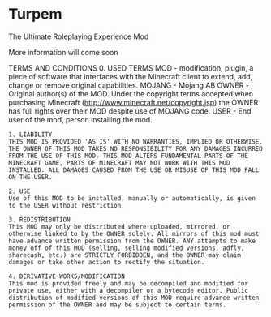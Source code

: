 Turpem
======

The Ultimate Roleplaying Experience Mod

More information will come soon

TERMS AND CONDITIONS
    0. USED TERMS
    MOD - modification, plugin, a piece of software that interfaces with the Minecraft client to extend, add, change or remove original capabilities.
    MOJANG - Mojang AB
    OWNER - <your name>, Original author(s) of the MOD. Under the copyright terms accepted when purchasing Minecraft (http://www.minecraft.net/copyright.jsp) the OWNER has full rights over their MOD despite use of MOJANG code.
    USER - End user of the mod, person installing the mod.
 
    1. LIABILITY
    THIS MOD IS PROVIDED 'AS IS' WITH NO WARRANTIES, IMPLIED OR OTHERWISE. THE OWNER OF THIS MOD TAKES NO RESPONSIBILITY FOR ANY DAMAGES INCURRED FROM THE USE OF THIS MOD. THIS MOD ALTERS FUNDAMENTAL PARTS OF THE MINECRAFT GAME, PARTS OF MINECRAFT MAY NOT WORK WITH THIS MOD INSTALLED. ALL DAMAGES CAUSED FROM THE USE OR MISUSE OF THIS MOD FALL ON THE USER.
 
    2. USE
    Use of this MOD to be installed, manually or automatically, is given to the USER without restriction.
 
    3. REDISTRIBUTION
    This MOD may only be distributed where uploaded, mirrored, or otherwise linked to by the OWNER solely. All mirrors of this mod must have advance written permission from the OWNER. ANY attempts to make money off of this MOD (selling, selling modified versions, adfly, sharecash, etc.) are STRICTLY FORBIDDEN, and the OWNER may claim damages or take other action to rectify the situation.
 
    4. DERIVATIVE WORKS/MODIFICATION
    This mod is provided freely and may be decompiled and modified for private use, either with a decompiler or a bytecode editor. Public distribution of modified versions of this MOD require advance written permission of the OWNER and may be subject to certain terms.
